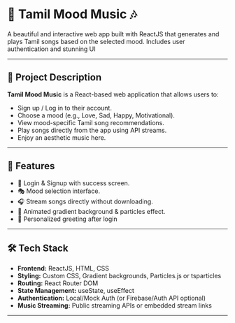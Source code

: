 # 🎵 Tamil Mood Music 🎶

A beautiful and interactive web app built with ReactJS that generates and plays Tamil songs based on the selected mood. Includes user authentication and stunning UI

---

## 📌 Project Description

**Tamil Mood Music** is a React-based web application that allows users to:
- Sign up / Log in to their account.
- Choose a mood (e.g., Love, Sad, Happy, Motivational).
- View mood-specific Tamil song recommendations.
- Play songs directly from the app using API streams.
- Enjoy an aesthetic music here.

---

## 🌟 Features

- 🔐 Login & Signup with success screen.
- 🎭 Mood selection interface.
- 🎧 Stream songs directly without downloading.
- 💅 Animated gradient background & particles effect.
- 👋 Personalized greeting after login

---

## 🛠️ Tech Stack

- **Frontend:** ReactJS, HTML, CSS
- **Styling:** Custom CSS, Gradient backgrounds, Particles.js or tsparticles
- **Routing:** React Router DOM
- **State Management:** useState, useEffect
- **Authentication:** Local/Mock Auth (or Firebase/Auth API optional)
- **Music Streaming:** Public streaming APIs or embedded stream links

---

